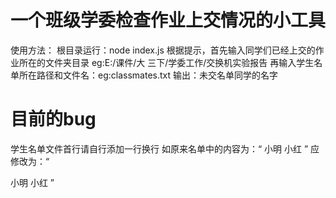 # 一个班级学委检查作业上交情况的小工具
使用方法：
根目录运行：node index.js
根据提示，首先输入同学们已经上交的作业所在的文件夹目录 eg:E:/课件/大
三下/学委工作/交换机实验报告
再输入学生名单所在路径和文件名：eg:classmates.txt
输出：未交名单同学的名字

# 目前的bug
学生名单文件首行请自行添加一行换行
如原来名单中的内容为：“
小明
小红
”
应修改为：“

小明
小红
”